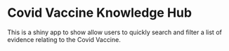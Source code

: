 
<!-- README.md is generated from README.Rmd. Please edit that file -->

# Covid Vaccine Knowledge Hub

<!-- badges: start -->
<!-- badges: end -->

This is a shiny app to show allow users to quickly search and filter a
list of evidence relating to the Covid Vaccine.
